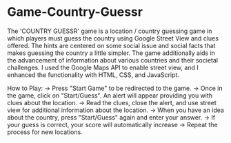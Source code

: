 # Game-Country-Guessr
The 'COUNTRY GUESSR' game is a location / country guessing game in which players must guess the country using Google Street View and clues offered. The hints are centered on some social issue and social facts that makes guessing the country a little simpler. The game additionally aids in the advancement of information about various countries and their societal challenges. 
I used the Google Maps API to enable street view, and I enhanced the functionality with HTML, CSS, and JavaScript. 


How to Play:
-> Press "Start Game" to be redirected to the game.
-> Once in the game, click on "Start/Guess". An alert will appear providing you with clues about the location.
-> Read the clues, close the alert, and use street view for additional information about the location.
-> When you have an idea about the country, press "Start/Guess" again and enter your answer.
-> If your guess is correct, your score will automatically increase
-> Repeat the process for new locations.              
